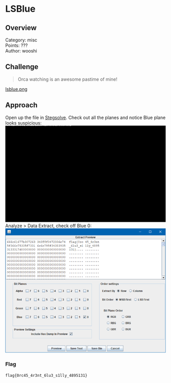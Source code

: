# LSBlue

## Overview
Category: misc  
Points: ???  
Author: wooshi  

## Challenge
> Orca watching is an awesome pastime of mine!

[Isblue.png](lsblue.png)

## Approach
Open up the file in [Stegsolve](https://github.com/eugenekolo/sec-tools/tree/master/stego/stegsolve/stegsolve). Check out all the planes and notice Blue plane looks suspicious:
![blue0](./blue0.bmp)  
Analyze > Data Extract, check off Blue 0:
![solved](./solved.png)

### Flag
`flag{0rc45_4r3nt_6lu3_s1lly_4895131}`